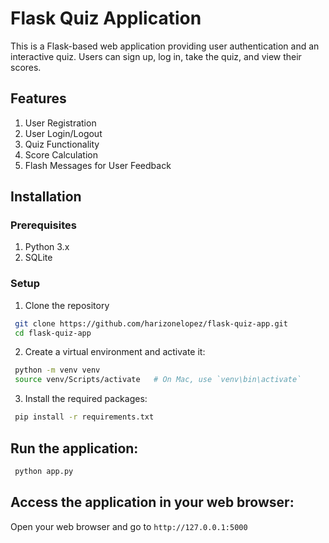 # Flask Quiz Application

 This is a Flask-based web application providing user authentication and an interactive quiz. Users can sign up, log in, take the quiz, and view their scores.


## Features
 1. User Registration
 2. User Login/Logout
 3. Quiz Functionality
 4. Score Calculation
 5. Flash Messages for User Feedback


## Installation

### Prerequisites
 1. Python 3.x
 2. SQLite


### Setup

 1. Clone the repository

 ```sh
  git clone https://github.com/harizonelopez/flask-quiz-app.git
  cd flask-quiz-app
 ```

 2. Create a virtual environment and activate it:

 ```sh
  python -m venv venv
  source venv/Scripts/activate   # On Mac, use `venv\bin\activate`
 ```

 3. Install the required packages:
 ```sh
  pip install -r requirements.txt
 ```

## Run the application:
 ```sh
  python app.py
 ```

## Access the application in your web browser:
 
 Open your web browser and go to `http://127.0.0.1:5000`